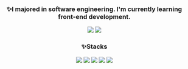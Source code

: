 <div align=center>
  <div>
    <h3>✨I majored in software engineering. I'm currently learning front-end development.</h3>
    <img src="https://github-readme-stats.vercel.app/api?username=dongrri22&show_icons=true" />
    <img src="https://github-readme-stats.vercel.app/api/top-langs/?username=dongrri22&layout=compact"/>
  </div>             
  <div>
    <h3>✨Stacks</h3>
        <img src="https://img.shields.io/badge/React-20232a?style=for-the-badge&logo=React&logoColor=61DAFB" />
    <img src="https://img.shields.io/badge/JavaScript-F7DF1E?style=for-the-badge&logo=javascript&logoColor=black" /> 
    <img src="https://img.shields.io/badge/Typescript-3178C6?style=for-the-badge&amp;logo=Typescript&amp;logoColor=white"/>
    <img src="https://img.shields.io/badge/HTML5-E34F26?style=for-the-badge&logo=html5&logoColor=white" />
    <img src="https://img.shields.io/badge/CSS3-008000?style=for-the-badge&logo=Css3&logoColor=white" />
  </div>
</div>

<!--
**dongrri22/dongrri22** is a ✨ _special_ ✨ repository because its `README.md` (this file) appears on your GitHub profile.
-->
